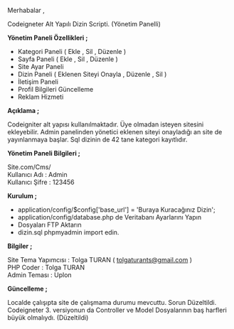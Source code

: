 Merhabalar ,

Codeigneter Alt Yapılı Dizin Scripti. (Yönetim Panelli)

<b>Yönetim Paneli Özellikleri ;</b>

- Kategori Paneli ( Ekle , Sil , Düzenle  )
- Sayfa Paneli ( Ekle , Sil , Düzenle )
- Site Ayar Paneli
- Dizin Paneli ( Eklenen Siteyi Onayla , Düzenle , Sil )
- İletişim Paneli 
- Profil Bilgileri Güncelleme
- Reklam Hizmeti

<b>Açıklama ; </b>

Codeigniter alt yapısı kullanılmaktadır. Üye olmadan isteyen sitesini ekleyebilir.
Admin panelinden yönetici eklenen siteyi onayladığı an site de yayınlanmaya başlar.
Sql dizinin de 42 tane kategori kayıtlıdır.

<b>Yönetim Paneli Bilgileri ;</b>

Site.com/Cms/<br />
Kullanıcı Adı : Admin<br />
Kullanıcı Şifre : 123456

<b>Kurulum ; </b>

- application/config/$config['base_url'] = 'Buraya Kuracağınız Dizin';
- application/config/database.php de Veritabanı Ayarlarını Yapın
- Dosyaları FTP Aktarın 
- dizin.sql phpmyadmin import edin.

<b>Bilgiler ;</b>

Site Tema Yapımcısı : Tolga TURAN ( tolgaturants@gmail.com ) <br />
PHP Coder : Tolga TURAN<br />
Admin Teması : Uplon

<b>Güncelleme ; </b>

Localde çalışıpta site de çalışmama durumu mevcuttu. Sorun Düzeltildi.
Codeigneter 3. versiyonun da Controller ve Model Dosyalarının baş harfleri büyük olmalıydı. (Düzeltildi)
